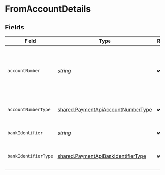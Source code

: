 # FromAccountDetails


## Fields

| Field                                                                                      | Type                                                                                       | Required                                                                                   | Description                                                                                |
| ------------------------------------------------------------------------------------------ | ------------------------------------------------------------------------------------------ | ------------------------------------------------------------------------------------------ | ------------------------------------------------------------------------------------------ |
| `accountNumber`                                                                            | *string*                                                                                   | :heavy_check_mark:                                                                         | The account identifier. Only IBANs are supported at the moment.                            |
| `accountNumberType`                                                                        | [shared.PaymentApiAccountNumberType](../../models/shared/paymentapiaccountnumbertype.md)   | :heavy_check_mark:                                                                         | The type of account number (e.g. IBAN).                                                    |
| `bankIdentifier`                                                                           | *string*                                                                                   | :heavy_check_mark:                                                                         | The identifier of the bank.                                                                |
| `bankIdentifierType`                                                                       | [shared.PaymentApiBankIdentifierType](../../models/shared/paymentapibankidentifiertype.md) | :heavy_check_mark:                                                                         | The type of bank identifier (e.g. BIC).                                                    |